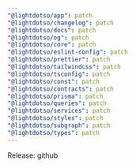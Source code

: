 ```yaml
---
"@lightdotso/app": patch
"@lightdotso/changelog": patch
"@lightdotso/docs": patch
"@lightdotso/og": patch
"@lightdotso/core": patch
"@lightdotso/eslint-config": patch
"@lightdotso/prettier": patch
"@lightdotso/tailwindcss": patch
"@lightdotso/tsconfig": patch
"@lightdotso/const": patch
"@lightdotso/contracts": patch
"@lightdotso/prisma": patch
"@lightdotso/queries": patch
"@lightdotso/services": patch
"@lightdotso/styles": patch
"@lightdotso/subgraph": patch
"@lightdotso/types": patch
---
```


Release: github
